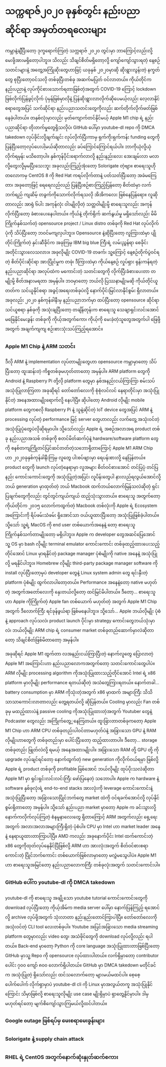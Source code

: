# သက္ကရာဇ်၂၀၂၀ ခုနှစ်တွင်း နည်းပညာဆိုင်ရာ အမှတ်တရလေးများ

ကမ္ဘာနဲ့ချီပြီးတော့ ဒုက္ခရောက်ကြတဲ့ သက္ကရာဇ် ၂၀၂၀ တွင်းမှာ ဘာကြောင့်လည်းလို့ မေးဖို့အားမရှိတော့ပါဘူး။ သိလည်း သိချင်စိတ်မရှိတော့လို့ ကျော်ကျော်သွားရတဲ့ နေ့စဉ်သတင်းများနဲ့ အတွေ့အကြုံဆိုးတွေဟာဖြင့် ယခုနှစ် ၂၀၂၀မှာဆို ဆိုးရွားလွန်းတဲ့ နက္ခတ်တွေ စုပြီးတော့ဝင်သလို တစ်ခုပြီးတစ်ခု အဆက်မပြတ် ဝင်လာတယ်။ ကိုယ်တိုင်က နည်းပညာနဲ့ လုပ်ကိုင်စားသောက်ရတာဖြစ်တဲ့အတွက် COVID-19 ကြောင့် lockdown ဖြစ်လိုက်ပြန်ဖွင့်လိုက် ပုံမှန်ဖြစ်မှာလိုနဲ့ ပြန်ဆိုးရွားလာလိုက်ဆိုပေမယ့်လည်း လေ့လာနိုင်စရာတွေအပြင် သက်ဆိုင်ရာ နည်းပညာသတင်းတွေကိုလည်း ဆက်တိုက်လိုက်ဖတ်ဖြစ်နေခဲ့ပါတယ်။ တနှစ်လုံးမှာလည်း မှတ်ကျောက်တင်နိုင်မယ့် Apple M1 chip ရဲ့ နည်းပညာဆိုင်ရာ တိုးတက်မှုတွေရှိသလိုပဲ၊ GitHub ပေါ်မှာ youtube-dl repo ကို DMCA takedown လုပ်ခိုင်းလို့ချက်ချင်း လုပ်လိုက်ပြီးကာမှ ရှက်ကိုးရှက်ကန်း funding တွေကို ပြန်ပြီးတော့လုပ်ပေးပါ့မယ်ဆိုတာလည်း ခပ်ကြောင်ကြောင်ရယ်ပါ။ ဘာကိုယုံလို့ယုံလိုက်ရမှန်း မသိတော့ပါ။ နှစ်ကုန်ပိုင်းရောက်လာလို့ နည်းနည်းလေး အေးချမ်းလာ မလာလို့တွေးလို့မှမပြီးသေးဘူး အခုလည်းကြည့်အုံးတော့ Solorigate တဲ့ဗျာ။ စာရေးသူဟို တလောကမှ CentOS 8 ကို Red Hat ကရပ်လိုက်တာနဲ့ ပတ်သတ်ပြီးတော့ အခဲမကြေတာ၊ အခုတော့ဖြင့် ရေရေလည်လည် ပြန်ပြီးစဉ်စားကြည့်ပြန်တော့ စိတ်ထဲမှာ လက်ဘက်ရည် ကျဆိမ့် တခွက်ကိုသောက်လိုက်ရသလို အိအိကလေး ဖြစ်နေပြန်ရော။ လူဆိုတာလည်း အာရုံ ၆ပါး အကုန်လုံး ဝါးမျိုလိုတဲ့ သတ္တဝါမျိုးမို့ စာရေးသူလည်း အကုန်လိုက်ပြီးတော့ ခံစားပေးနေပါတယ်။ ကိုယ်နဲ့ တိုက်ရိုက် ဆက်နွယ်မှု မရှိသော်လည်း မိမိကြိုက်နှစ်သက်တဲ့ opensource project / Linux distro တစ်ခုကို Red Hat လုပ်လိုက်ပုံကို သိပ်ပြီးတော့ ဘဝင်မကျလှပါဘူး။ Opensource နဲ့ဆိုပြီးတော့ လူကြားထဲမှာ ပျိုတိုင်းကြိုက်တဲ့ နှင်းဆီခိုင်က အခုကြမှ IBM big blue ကြီးရဲ့ လမ်းညွှန်ရာ စေခိုင်းအတိုင်းသွားလေသလား။ အခုလိုမျိုး COVID-19 တဖက်၊ သူ့ကြောင့် နေ့စဉ်တိုက်ပွဲဝင်ရတဲ့ စိတ်ပိုင်းဆိုင်ရာ အားပြိုင်မှုက တဖုံ၊ ဒီကြားထဲမှာ ကိုယ်နေ့စဉ် လှုပ်ရှား ရုန်းကန်ရတဲ့ နည်းပညာဆိုင်ရာ အလုပ်ထဲက မကောင်းတဲ့ သတင်းတွေကို လိုက်ပြီးခံစားပေးတာ တမျိုးမို့ စိတ်အနားမရတာ အမှန်ပါ။ ဘဝမှာတော့ ဘယ်လို ပြဿနာမျိုးမဆို ကိုယ်တိုင်ယူတတ်က သင်ယူနိုင်စရာ အခွင့်အရေးတစ်ခုပဲလို့ နောက်ပိုင်းမြင်လာနိုင်စွမ်း ရှိလာတယ်။ အခုလည်း ၂၀၂၀ နှစ်ကုန်ခါနီးမှ နည်းပညာဘက်မှာ ထပ်ပြီးတော့ opensource ဆိုင်ရာ သင်ယူစရာ နှစ်ခုကို အသုံးချပြီးတော့ တချိန်တုန်းက စာရေးသူ သေချာရှင်းလင်းအောင် မဖြေနိုင်မေးခွန်း တစ်ခုကို ကိုယ့်အတွက်ကော၊ ကိုယ့်ကို မေးခဲ့တဲ့သူတွေအတွက်ပါ ဖြေဖို့အတွက် အချက်ကျကျ စဉ်းစားသုံးသပ်ကြည့်ရအောင်။

### Apple M1 Chip နဲ့ ARM သတင်း

ဒီလို ARM နဲ့ implementation လုပ်တာမျိုးတွေဟာ opensource ကမ္ဘာမှာတော့ သိပ်ပြီးတော့ ထူးဆန်းတဲ့ ကိစ္စတစ်ခုမဟုတ်တာတော့ အမှန်ပါ။ ARM platform တွေကို Android နဲ့ Raspberry Pi တို့လို platform တွေမှာ နှစ်အနည်းငယ်ကြာကြာ စမ်းသပ်အသုံးပြုလာကြတာ အခုဆိုရင် တော်တော်လေးကို စုံစုံလင်လင် နေရာတိုင်းမှာ အသုံးပြုနိုင်တဲ့ အနေအထားမျိုးရောက်လို့ နေပါပြီ။ ဆိုပါတော့ Android လိုမျိုး mobile platform တွေကစလို Raspberry Pi နဲ့ သူနဲ့ဆိုင်တဲ့ IoT device တွေအပြင် ARM နဲ့ processing လုပ်တဲ့ performance မြင့် server တွေဟာလည်း လက်တွေ့ အသုံးဝင်တဲ့ အသုံးပြုပုံတွေပဲလိုဆိုရမှာပါ။ သို့သော်လည်း Apple ရဲ့ အစဉ်အလာအရ product တစ်ခု နည်းပညာအသစ် တစ်ခုကို စတင်မိတ်ဆက်ပုံနဲ့ hardware/software platform တွေကို စနစ်တကျကြိုတင်ပြင်ဆင်တတ်တဲ့သဘောရှိတာကြောင့် Apple M1 ARM Chip ဟာ ၂၀၂၀ခုနှစ်ကုန်ခါနီးကြမှ လူတွေ ပါးစပ်ဖျားမှာ ရေပန်းစားလို့ နေပြန်တယ်။ product တွေကို launch လုပ်တဲ့နေရာမှာ လူအများ စိတ်ဝင်စားအောင် တင်ပြပုံ တင်ပြနည်း ကောင်းကောင်းတွေကို အသုံးပြုတဲ့အပြင်၊ လူပိန်းတွေပါ နားလည်ရလွယ်အောင်လို့ ဘယ် generation မှာထုတ်တဲ့ ဘယ် Macbook ထက်ဘယ်လောက်မြန်သလဲဆိုတဲ့ ရှင်းပြချက်တွေကိုလည်း တွင်တွင်ကျယ်ကျယ် ထည့်သုံးသွားတယ်။ စာရေးသူ အတွက်တော့ ကိုယ်တိုင်က ၂၀၁၅ လောက်ကထွက်တဲ့ Macbook တစ်လုံးကို Apple ရဲ့ Ecosystem အကြောင်းကို ရိပ်ဖမ်းသံဖမ်း ရှိအောင်သာ ဝယ်ယူထားပြီးတော့ အသုံးပြုဖြစ်ခဲ့ပါတယ်။ သို့သော် သူ့ရဲ့ MacOS ကို end user တစ်ယောက်အနေနဲ့ တော့ စာရေးသူ ကြိုက်နှစ်သက်တာမျိုးတော့ မရှိပါဘူး။ Apple က developer တွေအဆင်ပြေအောင် သူ့ OS မှာ bash လိုမျိုး terminal emulator ကောင်းကောင်း တစ်ခုထည့်ထားပေးသည့်တိုင်အောင် Linux မှာရနိုင်တဲ့ package manager ပုံစံမျိုးကို native အနေနဲ့ အသုံးပြုလို့ မရနိုင်ပါဘူး။ Homebrew လိုမျိုး third-party package manager software ကို install လုပ်ပြီးတော့မှပဲ developer တွေနဲ့ Linux system admin တွေ ရင်းနှီးတဲ့ platform ပုံစံမျိုး ထွက်လာပါတော့တယ်။ Performance အနေနဲ့တော့ native မဟုတ်တဲ့ အတွက်အတော်လေးကို နှေးတယ်လို့တော့ ထင်မြင်မိပါတယ်။ ဒီတော့... စာရေးသူဟာ Apple ကိုကြိုက်တဲ့ Apple fan တစ်ယောက် မဟုတ်တဲ့ အတွက် Apple M1 Chip အတွက် ဒီလောက်ကြီး ရင်ခုန်ဖွယ်ရာ ဖြစ်မနေပါဘူး။ သို့သော်... Apple ဘယ်လိုမျိုး ပုံစံနဲ့ approach လုပ်သလဲ၊ product launch ပိုင်းမှာ strategy ကောင်းတွေဘယ်သုံးမှာလဲ၊ ဘယ်လိုမျိုး ARM chip ရဲ့ consumer market တစ်ခုတည်ဆောက်မှာလဲဆိုတာတော့ သိချင်စိတ်ဖြစ်မိတာတော့ အမှန်ပါ။ 

အခုဆိုရင် Apple M1 ထွက်တာ လအနည်းငယ်ကြာပြီးတဲ့ နောက်လူတွေ ပြောလာတဲ့ Apple M1 အကြောင်းဟာ နည်းပညာလောကအတွက်တော့ သတင်းကောင်းတွေပါပဲ။ ARM လိုမျိုး processing algorithm ကိုအသုံးပြုထားသည့်တိုင်အောင် Intel ရဲ့ x86 platform မှာလိုမျိုး performance ရတယ်ဆိုတဲ့ အသံတွေကြားရတယ်။ နောက်တခါ... battery consumption မှာ ARM ကိုသုံးတဲ့အတွက် x86 မှာထက် အများကြီး သိသိသာသာကောင်းလာတာလည်း တွေ့ရတယ်လို့ ဆိုပြန်တယ်။ Cooling မှာလည်း Fan တစ်ခုမှ မထည့်ထားပဲနဲ့ passive cooling ကိုအသုံးပြုထားတဲ့အတွက် Youtuber တွေနဲ့ Podcaster တွေလည်း အကြိုက်တွေ့့နေကြတယ်။ ထူးခြားတာတစ်ခုကတော့ Apple M1 Chip ဟာ ARM CPU တစ်ခုတည်းပါဝင်တာမဟုတ်ပဲနဲ့ အခြားသော GPU နဲ့ RAM လိုမျိုးဟာတွေကို တစ်ခုတည်းမှာ ပေါင်းပြီးတော့ ထည့်ထားတာပါ။ ဒီတော့... storage တစ်ခုတည်း ဖြုတ်လဲလို့ ရမယ့် အနေအထားမျိုးပါ။ အခြားသော RAM တို့ GPU တို့ ကို upgrade လုပ်ချင်ရင်တော့ နောက်ထွက်တဲ့ new generation ကိုလိုက်ဝယ်ရမှာ ဖြစ်လို့ Apple ရဲ့ product တစ်ခုကို profitable ဖြစ်အောင် ဘယ်လိုမျိုး ထုပ်ပိုးသလဲဆိုတာ Apple M1 မှာ ရှင်းရှင်းလင်းလင်းကြီး ဖော်ပြနေတဲ့ သဘောပါ။ Apple က hardware နဲ့ software နှစ်ခုလုံးရဲ့ end-to-end stacks အားလုံးကို leverage ကောင်းကောင်းနဲ့ အသုံးပြုပြီးတော့ အခြားသောပြိုင်ဘက်တွေ market ထဲကို ဝင်ရခက်အောင်လို့ လုပ်နိုင်စွမ်းရှိတာတော့ အမှန်ပါ။ သို့သော် နည်းပညာ market မှာတော့ Apple က ခင်းသွားလို့ နောက်ကလိုက်လုပ်ကြတဲ့ စံနမူနာလေးတွေ ရှိတာကြောင့် ARM အတွက်လည်း ရှေ့ရေးအတွက် အလားအလာအများကြီးရှိတဲ့ ပုံစံပါ။ CPU မှာ Intel ဟာ market leader အနေနဲ့ နေရာယူထားတာကြာပါပြီ။ AMD ကလည်း အခုနောက်ပိုင်း Intel ထက်ကောင်းတဲ့ x86 တွေကိုထုတ်လုပ်နေနိုင်ပြီဖြစ်လို့ ARM ဟာ အားလုံးအတွက် စိတ်ဝင်စားစရာကောင်းတဲ့ ပြိုင်ဘက်ကောင်း တစ်ယောက်ဖြစ်လာမှာတော့ မလွှဲမသွေပါပဲ။ Apple M1 ဟာ စာရေးသူအမြင်တော့ နည်းပညာလောကကြီး တစ်ခုလုံးအတွက် သတင်းကောင်းပါ။ 

### GitHub ပေါ်က youtube-dl ကို DMCA takedown

youtube-dl ကို စာရေးသူ အချို့သော youtube tutorial ကောင်းကောင်းတွေကို download လုပ်ပြီးတော့ ကိုယ့်အိမ်က media server ပေါ်မှာ နောက်ပြန်ကြည့် ရအောင်လို့ archive လုပ်ဖို့အတွက် သုံးလာတာ နည်းနည်းတောင်ကြာပါပြီ။ တော်တော်လေးကို အသုံးဝင်တဲ့ CLI tool လေးတစ်ခုပါ။ Youtube အပြင်အခြားသော media streaming platform တွေမှာလည်း video တွေ၊ အသံဖိုင်တွေကို download လုပ်လို့လည်း ရပါတယ်။ Back-end မှာတော့ Python ကို core language အသုံးပြုထားတာဖြစ်ပြီးတော့ GitHub မှာသူ့  Repo ကို opensource လုပ်ထားပါတယ်။ လက်ရှိမှာတော့ contributor ပေါင်း ၇၀၀ ကျော် ၈၀၀ လောက်ရှိပါတယ်။ GitHub မှာ DMCA takedown မတိုင်ခင်က အသုံးပြုတဲ့ ရှိသော်လည်း ထင်သလောက်တော့ များမယ်မထင်ပါ။ စေ့စေ့ပေါက်ပေါက် လိုက်ရှာမှာပဲ youtube-dl cli ကို Linux မှာအလွယ်တကူ အသုံးပြုနိုင်ကြောင်း သိမှာဖြစ်လို့ စာရေးသူလိုမျိုး use case မျိုးရှိမှာပဲ ရှာတွေ့နိုင်မှာပါ။ ဒါမှမဟုတ်ရင်တော့ မျက်စိကျော်သွားကြမယ်လို့ထင်ပါတယ်။ 

### Google outage ဖြစ်ရပ်မှ မေးစရာမေးခွန်းများ



### Solorigate နဲ့ supply chain attack 



### RHEL ရဲ့ CentOS အတွက်နောက်ဆုံးနှုတ်ဆက်စကား




